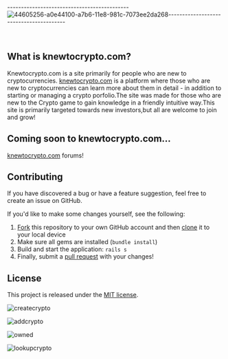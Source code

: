 

--------------------------------------------![44605256-a0e44100-a7b6-11e8-981c-7073ee2da268](https://user-images.githubusercontent.com/19755484/45977562-00cd4200-c018-11e8-92a9-d2796513ec5e.png)----------------------------------------








<br>






## What is knewtocrypto.com?
Knewtocrypto.com is a site primarily for people who are new to cryptocurrencies.
[knewtocrypto.com](http://knewtocrypto.com) is a platform where those who are new to cryptocurrencies can learn more about them in detail - in addition to starting or managing a crypto porfolio.The site was made for those who are new to the Crypto game to gain knowledge in a friendly intuitive way.This site is primarily targeted towards new investors,but all are welcome to join and grow!

## Coming soon to knewtocrypto.com...
[knewtocrypto.com](http://knewtocrypto.com) forums!

## Contributing

If you have discovered a bug or have a feature suggestion, feel free to create an issue on GitHub.

If you'd like to make some changes yourself, see the following:
1. [Fork](https://help.github.com/articles/fork-a-repo/) this repository to your own GitHub account and then [clone](https://help.github.com/articles/cloning-a-repository/) it to your local device
2. Make sure all gems are installed (`bundle install`)
3. Build and start the application: `rails s`
4. Finally, submit a [pull request](https://help.github.com/articles/creating-a-pull-request-from-a-fork/) with your changes!


## License

This project is released under the [MIT license](LICENSE).


![createcrypto](https://user-images.githubusercontent.com/19755484/51422016-a1baac80-1b75-11e9-830d-ddcebda205f2.png)

![addcrypto](https://user-images.githubusercontent.com/19755484/51421933-a763c280-1b74-11e9-864f-b1dca20f19f8.png)

![owned](https://user-images.githubusercontent.com/19755484/51422004-8059c080-1b75-11e9-9cbf-0b27a199f25b.png)

![lookupcrypto](https://user-images.githubusercontent.com/19755484/51421942-cb270880-1b74-11e9-92e1-f1c9d7f00658.png)



